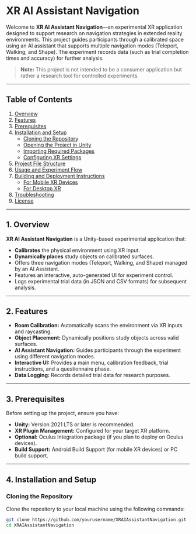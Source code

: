 # XR AI Assistant Navigation

Welcome to **XR AI Assistant Navigation**—an experimental XR application designed to support research on navigation strategies in extended reality environments. This project guides participants through a calibrated space using an AI assistant that supports multiple navigation modes (Teleport, Walking, and Shape). The experiment records data (such as trial completion times and accuracy) for further analysis.

> **Note:** This project is not intended to be a consumer application but rather a research tool for controlled experiments.

---

## Table of Contents

1. [Overview](#overview)
2. [Features](#features)
3. [Prerequisites](#prerequisites)
4. [Installation and Setup](#installation-and-setup)
   - [Cloning the Repository](#cloning-the-repository)
   - [Opening the Project in Unity](#opening-the-project-in-unity)
   - [Importing Required Packages](#importing-required-packages)
   - [Configuring XR Settings](#configuring-xr-settings)
5. [Project File Structure](#project-file-structure)
6. [Usage and Experiment Flow](#usage-and-experiment-flow)
7. [Building and Deployment Instructions](#building-and-deployment-instructions)
   - [For Mobile XR Devices](#for-mobile-xr-devices)
   - [For Desktop XR](#for-desktop-xr)
8. [Troubleshooting](#troubleshooting)
9. [License](#license)

---

## 1. Overview

**XR AI Assistant Navigation** is a Unity-based experimental application that:
- **Calibrates** the physical environment using XR input.
- **Dynamically places** study objects on calibrated surfaces.
- Offers three navigation modes (Teleport, Walking, and Shape) managed by an AI Assistant.
- Features an interactive, auto-generated UI for experiment control.
- Logs experimental trial data (in JSON and CSV formats) for subsequent analysis.

---

## 2. Features

- **Room Calibration:** Automatically scans the environment via XR inputs and raycasting.
- **Object Placement:** Dynamically positions study objects across valid surfaces.
- **AI Assistant Navigation:** Guides participants through the experiment using different navigation modes.
- **Interactive UI:** Provides a main menu, calibration feedback, trial instructions, and a questionnaire phase.
- **Data Logging:** Records detailed trial data for research purposes.

---

## 3. Prerequisites

Before setting up the project, ensure you have:

- **Unity:** Version 2021 LTS or later is recommended.
- **XR Plugin Management:** Configured for your target XR platform.
- **Optional:** Oculus Integration package (if you plan to deploy on Oculus devices).
- **Build Support:** Android Build Support (for mobile XR devices) or PC build support.

---

## 4. Installation and Setup

### Cloning the Repository

Clone the repository to your local machine using the following commands:

```bash
git clone https://github.com/yourusername/XRAIAssistantNavigation.git
cd XRAIAssistantNavigation
